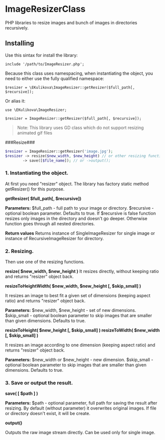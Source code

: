 # ImageResizerClass

PHP libraries to resize images and bunch of images in directories recursively.

## Installing

Use this sintax for install the library:
```
include '/path/to/ImageResizer.php';
```
Because this class uses namespacing, when instantiating the object, you need to either use the fully qualified namespace:
```
$resizer = \EKulikova\ImageResizer::getResizer($full_path[, $recursive]);
```
Or alias it:

```
use \EKulikova\ImageResizer;

$resizer = ImageResizer::getResizer($full_path[, $recursive]);
```
> Note:
This library uses GD class which do not support resizing animated gif files

###Resize###

```php
$resizer = ImageResizer::getResizer('image.jpg');
$resizer -> resize($new_width, $new_height) // or other resizing function.
        -> save([$file_name]); // or ->output();
```

### 1. Instantiating the object.

At first you need "resizer" object. The library has factory static method getResizer() for this purpose.

**getResizer( $full_path[, $recursive])**

**Parameters:**
$full_path - full path to your image or directory.
$recursive - optional boolean parameter. Defaults to true.
            If $recursive is false function resizes only images in the directory and doesn't go deeper.
            Otherwise function goes through all nested directories.

**Return values**
Returns instance of SingleImageResizer for single image or instance of RecursiveImageResizer for directory.

### 2. Resizing.

Then use one of the resizing functions.

**resize( $new_width, $new_height )**
It resizes directly, without keeping ratio and returns "resizer" object back.

**resizeToHeightWidth( $new_width, $new_height [, $skip_small] )**

It resizes an image to best fit a given set of dimensions (keeping aspect ratio) and returns "resizer" object back.

**Parameters:**
$new_width, $new_height - set of new dimensions.
$skip_small - optional boolean parameter to skip images that are smaller than given dimensions. Defaults to true.

**resizeToHeight( $new_height [, $skip_small] )
resizeToWidth( $new_width [, $skip_small] )**

It resizes an image according to one dimension (keeping aspect ratio) and returns "resizer" object back.

**Parameters:**
$new_width or $new_height - new dimension.
$skip_small - optional boolean parameter to skip images that are smaller than given dimensions. Defaults to true.

### 3. Save or output the result.

**save( [ $path ] )**

**Parameters:**
$path - optional parameter, full path for saving the result after resizing. By default (without parameter) it overwrites original images. If file or directory doesn't exist, it will be create.

**output()**

Outputs the raw image stream directly. Can be used only for single image.
